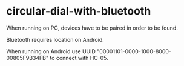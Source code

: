 # circular-dial-with-bluetooth

When running on PC, devices have to be paired in order to be found.

Bluetooth requires location on Android.

When running on Android use UUID "00001101-0000-1000-8000-00805F9B34FB" to connect with HC-05.